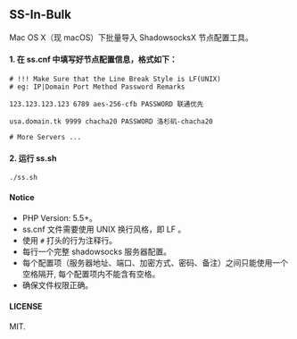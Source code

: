 ## SS-In-Bulk

Mac OS X（现 macOS）下批量导入 ShadowsocksX 节点配置工具。

#### 1. 在 ss.cnf 中填写好节点配置信息，格式如下：

```
# !!! Make Sure that the Line Break Style is LF(UNIX)
# eg: IP|Domain Port Method Password Remarks

123.123.123.123 6789 aes-256-cfb PASSWORD 联通优先

usa.domain.tk 9999 chacha20 PASSWORD 洛杉矶-chacha20

# More Servers ...
```

#### 2. 运行 ss.sh

```
./ss.sh
```

#### Notice

- PHP Version: 5.5+。
- ss.cnf 文件需要使用 UNIX 换行风格，即 LF 。
- 使用 `#` 打头的行为注释行。
- 每行一个完整 shadowsocks 服务器配置。
- 每个配置项（服务器地址、端口、加密方式、密码、备注）之间只能使用一个空格隔开, 每个配置项内不能含有空格。
- 确保文件权限正确。

#### LICENSE
MIT.

